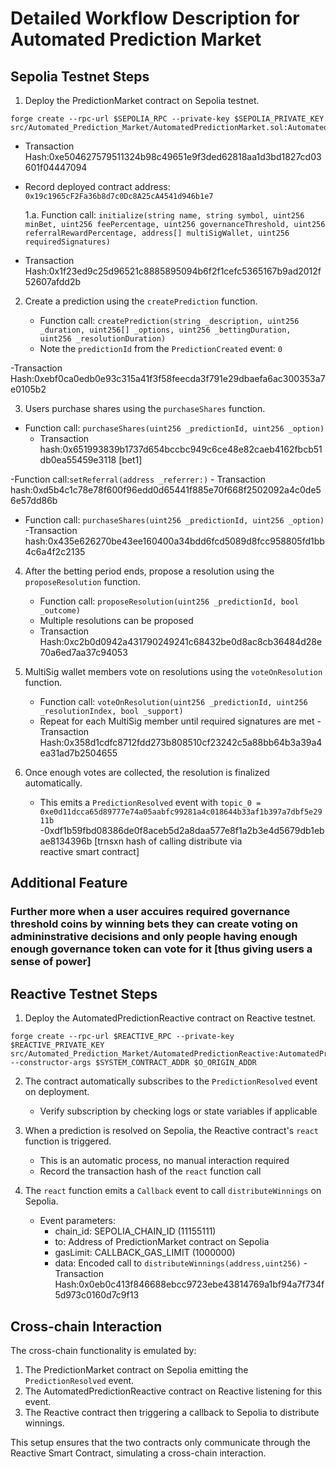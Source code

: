 # Detailed Workflow Description for Automated Prediction Market

## Sepolia Testnet Steps

1. Deploy the PredictionMarket contract on Sepolia testnet.

```
forge create --rpc-url $SEPOLIA_RPC --private-key $SEPOLIA_PRIVATE_KEY src/Automated_Prediction_Market/AutomatedPredictionMarket.sol:AutomatedPredictionMarket
```

- Transaction Hash:0xe504627579511324b98c49651e9f3ded62818aa1d3bd1827cd03601f04447094
- Record deployed contract address: `0x19c1965cF2Fa36b8d7c0Dc8A25cA4541d946b1e7`

  1.a. Function call: `initialize(string name, string symbol, uint256 minBet, uint256 feePercentage, uint256 governanceThreshold, uint256 referralRewardPercentage, address[] multiSigWallet, uint256 requiredSignatures)`

- Transaction Hash:0x1f23ed9c25d96521c8885895094b6f2f1cefc5365167b9ad2012f52607afdd2b

2. Create a prediction using the `createPrediction` function.

   - Function call: `createPrediction(string _description, uint256 _duration, uint256[] _options, uint256 _bettingDuration, uint256 _resolutionDuration)`
   - Note the `predictionId` from the `PredictionCreated` event: `0`

-Transaction Hash:0xebf0ca0edb0e93c315a41f3f58feecda3f791e29dbaefa6ac300353a7e0105b2

3. Users purchase shares using the `purchaseShares` function.

- Function call: `purchaseShares(uint256 _predictionId, uint256 _option)`
  - Transaction hash:0x651993839b1737d654bccbc949c6ce48e82caeb4162fbcb51db0ea55459e3118
    [bet1]

-Function call:`setReferral(address _referrer:)` - Transaction hash:0xd5b4c1c78e78f600f96edd0d65441f885e70f668f2502092a4c0de56e57dd86b

- Function call: `purchaseShares(uint256 _predictionId, uint256 _option)`
  -Transaction hash:0x435e626270be43ee160400a34bdd6fcd5089d8fcc958805fd1bb4c6a4f2c2135

4. After the betting period ends, propose a resolution using the `proposeResolution` function.

   - Function call: `proposeResolution(uint256 _predictionId, bool _outcome)`
   - Multiple resolutions can be proposed
   - Transaction Hash:0xc2b0d0942a431790249241c68432be0d8ac8cb36484d28e70a6ed7aa37c94053

5. MultiSig wallet members vote on resolutions using the `voteOnResolution` function.

   - Function call: `voteOnResolution(uint256 _predictionId, uint256 _resolutionIndex, bool _support)`
   - Repeat for each MultiSig member until required signatures are met
     -Transaction Hash:0x358d1cdfc8712fdd273b808510cf23242c5a88bb64b3a39a4ea31ad7b2504655

6. Once enough votes are collected, the resolution is finalized automatically.
   - This emits a `PredictionResolved` event with `topic_0 = 0xe0d11dcca65d89777e74a05aabfc99281a4c018644b33af1b397a7dbf5e2911b`
     -0xdf1b59fbd08386de0f8aceb5d2a8daa577e8f1a2b3e4d5679db1ebae8134396b
     [trnsxn hash of calling distribute via reactive smart contract]

## Additional Feature

### Further more when a user accuires required governance threshold coins by winning bets they can create voting on admininstrative decisions and only people having enough enough governance token can vote for it [thus giving users a sense of power]

## Reactive Testnet Steps

1. Deploy the AutomatedPredictionReactive contract on Reactive testnet.

```
forge create --rpc-url $REACTIVE_RPC --private-key $REACTIVE_PRIVATE_KEY src/Automated_Prediction_Market/AutomatedPredictionReactive:AutomatedPredictionReactive --constructor-args $SYSTEM_CONTRACT_ADDR $O_ORIGIN_ADDR
```

2. The contract automatically subscribes to the `PredictionResolved` event on deployment.

   - Verify subscription by checking logs or state variables if applicable

3. When a prediction is resolved on Sepolia, the Reactive contract's `react` function is triggered.

   - This is an automatic process, no manual interaction required
   - Record the transaction hash of the `react` function call

4. The `react` function emits a `Callback` event to call `distributeWinnings` on Sepolia.
   - Event parameters:
     - chain_id: SEPOLIA_CHAIN_ID (11155111)
     - to: Address of PredictionMarket contract on Sepolia
     - gasLimit: CALLBACK_GAS_LIMIT (1000000)
     - data: Encoded call to `distributeWinnings(address,uint256)`
       -Transaction Hash:0x0eb0c413f846688ebcc9723ebe43814769a1bf94a7f734f5d973c0160d7c9f13

## Cross-chain Interaction

The cross-chain functionality is emulated by:

1. The PredictionMarket contract on Sepolia emitting the `PredictionResolved` event.
2. The AutomatedPredictionReactive contract on Reactive listening for this event.
3. The Reactive contract then triggering a callback to Sepolia to distribute winnings.

This setup ensures that the two contracts only communicate through the Reactive Smart Contract, simulating a cross-chain interaction.
